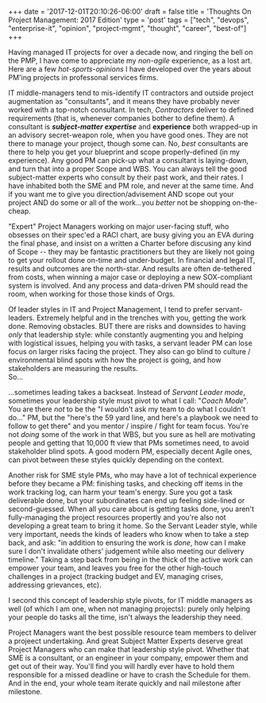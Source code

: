 +++
date = '2017-12-01T20:10:26-06:00'
draft = false
title = 'Thoughts On Project Management: 2017 Edition'
type = 'post'
tags = ["tech", "devops", "enterprise-it", "opinion", "project-mgmt", "thought", "career", "best-of"]
+++

Having managed IT projects for over a decade now, and ringing the bell on the PMP, I have come to appreciate my <i>non-agile</i> experience, as a lost art.  Here are a few *hot-sports-opinions* I have developed over the years about PM'ing projects in professonal services firms. <br />

IT middle-managers tend to mis-identify IT contractors and outside project augmentation as "consultants", and it means they have probably never worked with a top-notch consultant. In tech, <i>Contractors</i> deliver to defined requirements (that is, whenever companies bother to define them). A consultant is ***subject-matter expertise*** and **experience** both wrapped-up in an advisory secret-weapon role, when you have good ones.  They are not there to manage your project, though some can.  No, *best* consultants are there to help you get your blueprint and scope properly-defined (in my experience). Any good PM can pick-up what a consultant is laying-down, and turn that into a proper Scope and WBS.  You can always tell the good subject-matter experts who consult by their past work, and their rates.  I have inhabited both the SME and PM role, and never at the same time.  And if you want me to give you direction/advisement AND scope out your project AND do some or all of the work...you *better* not be shopping on-the-cheap. <br />

"Expert" Project Managers working on major user-facing stuff, who obsesses on their spec'ed a RACI chart, are busy giving you an EVA during the final phase, and insist on a written a Charter before discusing any kind of Scope -- they may be fantastic practitioners but they are likely not going to get your rollout done on-time and under-budget. In financial and legal IT, results and outcomes are the north-star.  And results are often de-tethered from costs, when winning a major case or deploying a new SOX-compliant system is involved. And any process and data-driven PM should read the room, when working for those those kinds of Orgs. <br />

Of leader styles in IT and Project Management, I tend to prefer servant-leaders. Extremely helpful and in the trenches with you, getting the work done. Removing obstacles.  BUT there are risks and downsides to having *only* that leadership style: while constantly augmenting you and helping with logistical issues, helping you with tasks, a servant leader PM can lose focus on larger risks facing the project.  They also can go blind to culture / environmental blind spots with how the project is going, and how stakeholders are measuring the results.  <br /> So...

...sometimes leading takes a backseat.  Instead of *Servant Leader mode*, sometimes your leadership style must pivot to what I call: "*Coach Mode*".  You are there *not* to be the "I wouldn't ask my team to do what I couldn't do..." PM, but the "here's the 59 yard line, and here's a playbook we need to follow to get there" and you mentor / inspire / fight for team focus.  You're not *doing* some of the work in that WBS, but you sure as hell are motivating people and getting that 10,000 ft view that PMs sometimes need, to avoid stakeholder blind spots.  A good modern PM, especially decent Agile ones, can pivot between these styles quickly depending on the context. <br />

Another risk for SME style PMs, who may have a lot of technical experience before they became a PM: finishing tasks, and checking off items in the work tracking log, can harm your team's energy.  Sure you got a task deliverable done, but your subordinates can end up feeling side-lined or second-guessed. When all you care about is getting tasks done, you aren't fully-managing the project resources propertly and you're also not developing a great team to bring it home.  So the Servant Leader style, while very important, needs the kinds of leaders who know when to take a step back, and ask: "in addition to ensuring the work is *done*, how can I make sure I don't invalidate others' judgement while also meeting our delivery timeline."  Taking a step back from being in the thick of the active work can empower your team, and leaves you free for the other high-touch challenges in a project (tracking budget and EV, managing crises, addressing grievances, etc). <br />

I second this concept of leadership style pivots, for IT middle managers as well (of which I am one, when not managing projects): purely only helping your people do tasks all the time, isn't always the leadership they need. <br />

Project Managers want the best possible resource team members to deliver a projeect undertaking.  And great Subject Matter Experts deserve great Project Managers who can make that leadership style pivot.  Whether that SME is a consultant, or an engineer in your company, empower them and get out of their way.  You'll find you will hardly ever have to hold them responsible for a missed deadline or have to crash the Schedule for them.  And in the end, your whole team iterate quickly and nail milestone after milestone. 